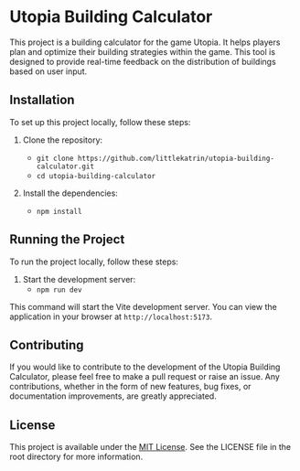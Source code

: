 # Utopia Building Calculator

This project is a building calculator for the game Utopia. 
It helps players plan and optimize their building strategies within the game. 
This tool is designed to provide real-time feedback on the distribution of buildings based on user input.

## Installation

To set up this project locally, follow these steps:

1. Clone the repository:
   - `git clone https://github.com/littlekatrin/utopia-building-calculator.git`
   - `cd utopia-building-calculator`

2. Install the dependencies:
   - `npm install`

## Running the Project

To run the project locally, follow these steps:

1. Start the development server:
   - `npm run dev`

This command will start the Vite development server. You can view the application in your browser at `http://localhost:5173`.


## Contributing

If you would like to contribute to the development of the Utopia Building Calculator, please feel free to make a pull request or raise an issue. 
Any contributions, whether in the form of new features, bug fixes, or documentation improvements, are greatly appreciated.

## License

This project is available under the [MIT License](https://opensource.org/licenses/MIT). See the LICENSE file in the root directory for more information.
